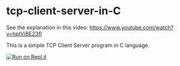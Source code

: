 # tcp-client-server-in-C

See the explanation in this video: https://www.youtube.com/watch?v=hptViBE23fI

This is a simple TCP Client Server program in C language. 

[![Run on Repl.it](https://repl.it/badge/github/nikhilroxtomar/tcp-client-server-in-C)](https://repl.it/github/nikhilroxtomar/tcp-client-server-in-C)